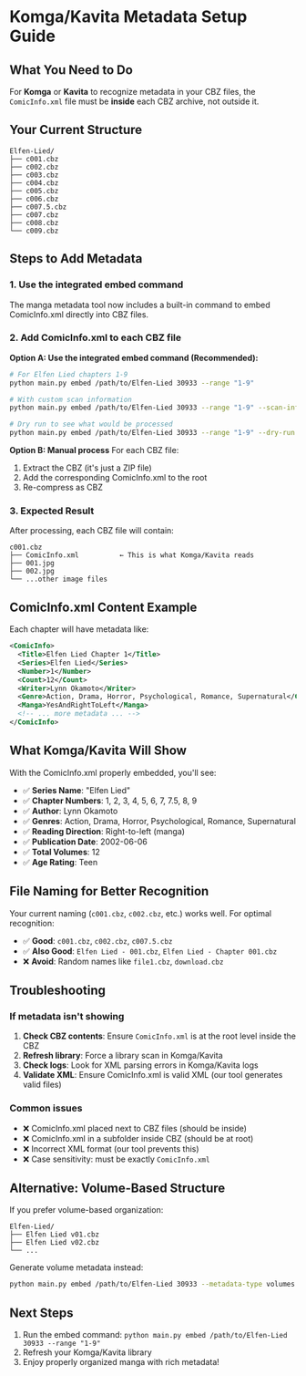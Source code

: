 # Komga/Kavita Metadata Setup Guide

## What You Need to Do

For **Komga** or **Kavita** to recognize metadata in your CBZ files, the `ComicInfo.xml` file must be **inside** each CBZ archive, not outside it.

## Your Current Structure

```plaintext
Elfen-Lied/
├── c001.cbz
├── c002.cbz
├── c003.cbz
├── c004.cbz
├── c005.cbz
├── c006.cbz
├── c007.5.cbz
├── c007.cbz
├── c008.cbz
└── c009.cbz
```

## Steps to Add Metadata

### 1. Use the integrated embed command

The manga metadata tool now includes a built-in command to embed ComicInfo.xml directly into CBZ files.

### 2. Add ComicInfo.xml to each CBZ file

**Option A: Use the integrated embed command (Recommended):**

```bash
# For Elfen Lied chapters 1-9
python main.py embed /path/to/Elfen-Lied 30933 --range "1-9"

# With custom scan information
python main.py embed /path/to/Elfen-Lied 30933 --range "1-9" --scan-info "Your Scanlation Group"

# Dry run to see what would be processed
python main.py embed /path/to/Elfen-Lied 30933 --range "1-9" --dry-run
```

**Option B: Manual process**
For each CBZ file:

1. Extract the CBZ (it's just a ZIP file)
2. Add the corresponding ComicInfo.xml to the root
3. Re-compress as CBZ

### 3. Expected Result

After processing, each CBZ file will contain:

```plaintext
c001.cbz
├── ComicInfo.xml          ← This is what Komga/Kavita reads
├── 001.jpg
├── 002.jpg
└── ...other image files
```

## ComicInfo.xml Content Example

Each chapter will have metadata like:

```xml
<ComicInfo>
  <Title>Elfen Lied Chapter 1</Title>
  <Series>Elfen Lied</Series>
  <Number>1</Number>
  <Count>12</Count>
  <Writer>Lynn Okamoto</Writer>
  <Genre>Action, Drama, Horror, Psychological, Romance, Supernatural</Genre>
  <Manga>YesAndRightToLeft</Manga>
  <!-- ... more metadata ... -->
</ComicInfo>
```

## What Komga/Kavita Will Show

With the ComicInfo.xml properly embedded, you'll see:

- ✅ **Series Name**: "Elfen Lied"
- ✅ **Chapter Numbers**: 1, 2, 3, 4, 5, 6, 7, 7.5, 8, 9
- ✅ **Author**: Lynn Okamoto
- ✅ **Genres**: Action, Drama, Horror, Psychological, Romance, Supernatural
- ✅ **Reading Direction**: Right-to-left (manga)
- ✅ **Publication Date**: 2002-06-06
- ✅ **Total Volumes**: 12
- ✅ **Age Rating**: Teen

## File Naming for Better Recognition

Your current naming (`c001.cbz`, `c002.cbz`, etc.) works well. For optimal recognition:

- ✅ **Good**: `c001.cbz`, `c002.cbz`, `c007.5.cbz`
- ✅ **Also Good**: `Elfen Lied - 001.cbz`, `Elfen Lied - Chapter 001.cbz`
- ❌ **Avoid**: Random names like `file1.cbz`, `download.cbz`

## Troubleshooting

### If metadata isn't showing

1. **Check CBZ contents**: Ensure `ComicInfo.xml` is at the root level inside the CBZ
2. **Refresh library**: Force a library scan in Komga/Kavita
3. **Check logs**: Look for XML parsing errors in Komga/Kavita logs
4. **Validate XML**: Ensure ComicInfo.xml is valid XML (our tool generates valid files)

### Common issues

- ❌ ComicInfo.xml placed next to CBZ files (should be inside)
- ❌ ComicInfo.xml in a subfolder inside CBZ (should be at root)
- ❌ Incorrect XML format (our tool prevents this)
- ❌ Case sensitivity: must be exactly `ComicInfo.xml`

## Alternative: Volume-Based Structure

If you prefer volume-based organization:

```plaintext
Elfen-Lied/
├── Elfen Lied v01.cbz
├── Elfen Lied v02.cbz
└── ...
```

Generate volume metadata instead:

```bash
python main.py embed /path/to/Elfen-Lied 30933 --metadata-type volumes --pattern "Elfen Lied v{:02d}.cbz" --range "1-12"
```

## Next Steps

1. Run the embed command: `python main.py embed /path/to/Elfen-Lied 30933 --range "1-9"`
2. Refresh your Komga/Kavita library
3. Enjoy properly organized manga with rich metadata!
